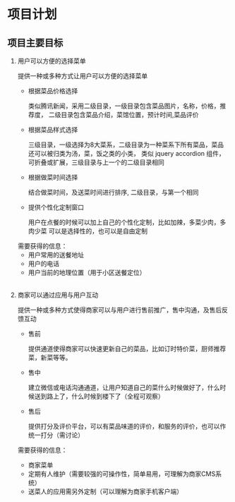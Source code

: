 <h1> 项目计划 </h1>

<h2>项目主要目标</h2>
<ol>
<li>用户可以方便的选择菜单
<p>
提供一种或多种方式让用户可以方便的选择菜单
<ul>
<li>根据菜品价格选择
<p>
类似腾讯新闻，采用二级目录，一级目录包含菜品图片，名称，价格，推荐度，
二级目录包含菜品介绍，菜馆位置，预计时间,菜品评价
</p>
</li>
<li>根据菜品样式选择
<p>
三级目录，一级选择为8大菜系，二级目录为一种菜系下所有菜品，菜品还可以被归类为汤，菜，饭之类的小类，
类似 jquery accordion 组件，可折叠或扩展，三级目录与上一个的二级目录相同
</p>
</li>

<li>根据做菜时间选择
<p>
结合做菜时间，及送菜时间进行排序, 二级目录，与第一个相同
</p>
</li>

<li>提供个性化定制窗口
<p>
用户在点餐的时候可以加上自己的个性化定制，比如加辣，多菜少肉，多肉少菜
可以是选择性的，也可以是自由定制
</p>
</li>

</ul>
需要获得的信息：
<ul>
<li> 用户常用的送餐地址</li>
<li> 用户的电话</li>
<li> 用户当前的地理位置（用于小区送餐定位）</li>
</ul>
</p>
</li>
<br/>
<li>
商家可以通过应用与用户互动
<p>
提供一种或多种方式使得商家可以与用户进行售前推广，售中沟通，及售后反馈互动
<ul>
<li>
售前
<p>
提供通道使得商家可以快速更新自己的菜品，比如订时特价菜，厨师推荐菜，新菜等等。
</p>
</li>

<li>售中
<p>
建立微信或电话沟通通道，让用户知道自己的菜什么时候做好了，什么时候送到路上了，什么时候到楼下了（全程可观察）
</p>
</li>

<li>售后
<p>
提供打分及评价平台，可以有菜品味道的评价，和服务的评价，也可以作统一打分（需讨论）
</p>
</li>
</ul>

需要获得的信息：
<ul>
<li> 商家菜单</li>
<li> 定期有人维护（需要较强的可操作性，简单易用，可理解为商家CMS系统）</li>
<li> 送菜人的应用需另外定制（可以理解为商家手机客户端） </li>
</ul>

</p>
</li>
</ol>
